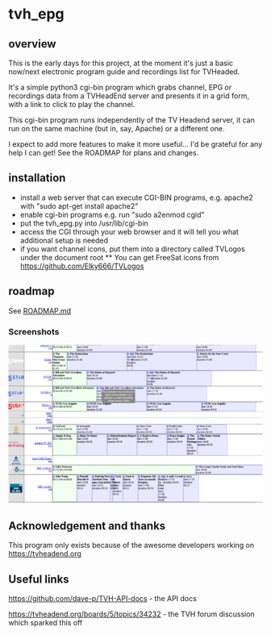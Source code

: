 # tvh_epg

## overview
This is the early days for this project, at the moment it's
just a basic now/next electronic program guide and recordings
list for TVHeaded.

It's a simple python3 cgi-bin program which grabs channel, EPG or
recordings data from a TVHeadEnd server and presents it in a grid
form, with a link to click to play the channel.

This cgi-bin program runs independently of the TV Headend server,
it can run on the same machine (but in, say, Apache) or a different
one.

I expect to add more features to make it more useful... I'd be
grateful for any help I can get! See the ROADMAP for plans and
changes.


## installation

* install a web server that can execute CGI-BIN programs, e.g. apache2 with "sudo apt-get install apache2"
* enable cgi-bin programs e.g. run "sudo a2enmod cgid" 
* put the tvh_epg.py into /usr/lib/cgi-bin
* access the CGI through your web browser and it will tell you what additional setup is needed
* if you want channel icons, put them into a directory called TVLogos under the document root
** You can get FreeSat icons from https://github.com/Elky666/TVLogos


## roadmap

See <a href="ROADMAP.md">ROADMAP.md</a>


### Screenshots

<img src="https://raw.githubusercontent.com/speculatrix/tvh_epg/master/Screenshot_20181006_160730.png" />


## Acknowledgement and thanks

This program only exists because of the awesome developers working on
https://tvheadend.org


## Useful links

https://github.com/dave-p/TVH-API-docs - the API docs

https://tvheadend.org/boards/5/topics/34232 - the TVH forum discussion which sparked this off

